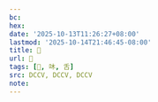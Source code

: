 ```yaml
---
bc:
hex:
date: '2025-10-13T11:26:27+08:00'
lastmod: '2025-10-14T21:46:45-08:00'
title: 󰐦
url: 󰐦
tags: [𠯑, 㕲, 舌]
src: DCCV, DCCV, DCCV
note:
---
```

